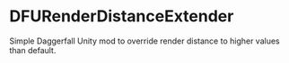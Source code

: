 # DFURenderDistanceExtender
Simple Daggerfall Unity mod to override render distance to higher values than default.
